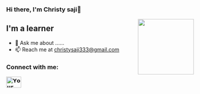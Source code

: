 

### Hi there, I'm Christy saji👋

<img align='right' src='https://github.com/Rishit-dagli/Rishit-dagli/blob/master/images/octocat-anime.gif' width='150"'>

## I'm a learner
- 💬 Ask me about ......
- 📫 Reach me at christysaji333@gmail.com

### Connect with me:

<a href="https://instagram.com/@chrixty_" target="blank"><img align="center" src="https://raw.githubusercontent.com/rahuldkjain/github-profile-readme-generator/master/src/images/icons/Social/instagram.svg" alt="𝗬𝗼𝘂𝗿 𝗶𝗻𝘀𝘁𝗮𝗴𝗿𝗮𝗺 𝘂𝘀𝗲𝗿𝗻𝗮𝗺𝗲" height="30" width="40" /></a>

